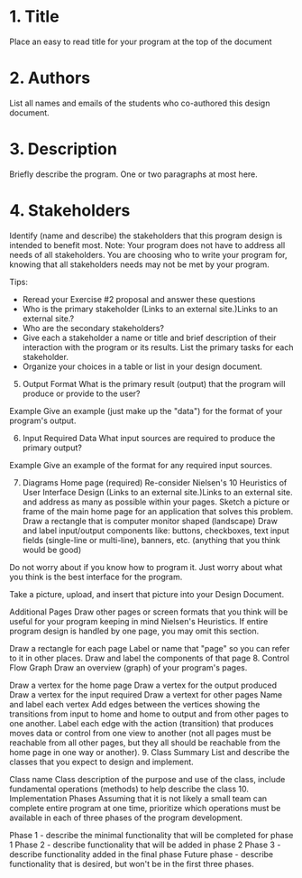 # 1. Title
Place an easy to read title for your program at the top of the document

# 2. Authors
List all names and emails of the students who co-authored this design document.

# 3. Description
Briefly describe the program.  One or two paragraphs at most here.

# 4. Stakeholders
Identify (name and describe) the stakeholders that this program design is intended to benefit most.  Note: Your program does not have to address all needs of all stakeholders.  You are choosing who to write your program for, knowing that all stakeholders needs may not be met by your program.

 Tips:

 * Reread your Exercise #2 proposal and answer these questions
 * Who is the primary stakeholder (Links to an external site.)Links to an external site.? 
 * Who are the secondary stakeholders? 
 * Give each a stakeholder a name or title and brief description of their interaction with the program or its results.  List the primary tasks for each stakeholder.
 * Organize your choices in a table or list in your design document.

5. Output
Format
What is the primary result (output) that the program will produce or provide to the user?

Example
Give an example (just make up the "data") for the format of your program's output.

6. Input
Required Data
What input sources are required to produce the primary output?

Example
Give an example of the format for any required input sources.

7. Diagrams
Home page (required)
Re-consider Nielsen's 10 Heuristics of User Interface Design (Links to an external site.)Links to an external site. and address as many as possible within your pages.
Sketch a picture or frame of the main home page for an application that solves this problem. 
Draw a rectangle that is computer monitor shaped (landscape)
Draw and label input/output components like:
buttons,
checkboxes,
text input fields (single-line or multi-line),
banners,
etc.  (anything that you think would be good)  

Do not worry about if you know how to program it.  Just worry about what you think is the best interface for the program.

Take a picture, upload, and insert that picture into your Design Document.
 

Additional Pages
Draw other pages or screen formats that you think will be useful for your program keeping in mind Nielsen's Heuristics.   If entire program design is handled by one page, you may omit this section.

Draw a rectangle for each page
Label or name that "page" so you can refer to it in other places.
Draw and label the components of that page
8. Control Flow Graph
Draw an overview (graph) of your program's pages.

Draw a vertex for the home page
Draw a vertex for the output produced
Draw a vertex for the input required
Draw a vertext for other pages
Name and label each vertex
Add edges between the vertices showing the transitions from input to home and home to output and from other pages to one another.
Label each edge with the action (transition) that produces moves data or control from one view to another (not all pages must be reachable from all other pages, but they all should be reachable from the home page in one way or another).
9. Class Summary
List and describe the classes that you expect to design and implement.

Class name
Class description of the purpose and use of the class, include fundamental operations (methods) to help describe the class
10. Implementation Phases
Assuming that it is not likely a small team can complete entire program at one time, prioritize which operations must be available in each of three phases of the program development.

Phase 1 - describe the minimal functionality that will be completed for phase 1
Phase 2 - describe functionality that will be added in phase 2
Phase 3 - describe functionality added in the final phase
Future phase - describe functionality that is desired, but won't be in the first three phases.
